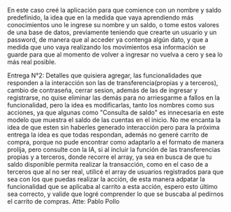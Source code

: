 En este caso creé la aplicación para que comience con un nombre y saldo predefinido, la idea que en la medida que vaya aprendiendo más conocimientos uno le ingrese su nombre y un saldo, o tome estos valores de una base de datos, previamente teniendo que crearte un usuario y un password, de manera que al acceder ya contenga algún dato, y que a medida que uno vaya realizando los movimientos esa información se guarde para que al momento de volver a ingresar no vuelva a cero y sea lo más real posible.

Entrega N°2: Detalles que quisiera agregar, las funcionalidades que responden a la interacción son las de transferencia(propias y a terceros), cambio de contraseña, cerrar sesion, además de las de ingresar y registrarse, no quise eliminar las demás para no arriesgarme a fallos en la funcionalidad, pero la idea es modificarlas, tanto los nombres como sus acciones, ya que algunas como "Consulta de saldo" es innecesaria en este modelo que muestra el saldo de las cuentas en el inicio. No me encanta la idea de que esten sin haberles generado interacción pero para la próxima entrega la idea es que todas respondan, además no generé carrito de compra, porque no pude encontrar como adaptarlo a el formato de manera prolija, pero consulte con la IA, si al incluir la función de las transferencias propias y a terceros, donde recorre el array, ya sea en busca de que tu saldo disponible permita realizar la transacción, como en el caso de a terceros que al no ser real, utilicé el array de usuarios registrados para que sea con los que puedas realizar la acción, de esta manera adpatar la funcionalidad que se aplicaba al carrito a esta acción, espero esto último sea correcto, y valide que logré comprender lo que se buscaba al pedirnos el carrito de compras.
Atte: Pablo Pollo
